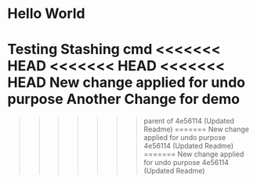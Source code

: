 # Hello World
Testing Stashing cmd
<<<<<<< HEAD
<<<<<<< HEAD
<<<<<<< HEAD
New change applied for undo purpose
Another Change for demo
=======
>>>>>>> parent of 4e56114 (Updated Readme)
=======
New change applied for undo purpose
>>>>>>> 4e56114 (Updated Readme)
=======
New change applied for undo purpose
>>>>>>> 4e56114 (Updated Readme)
